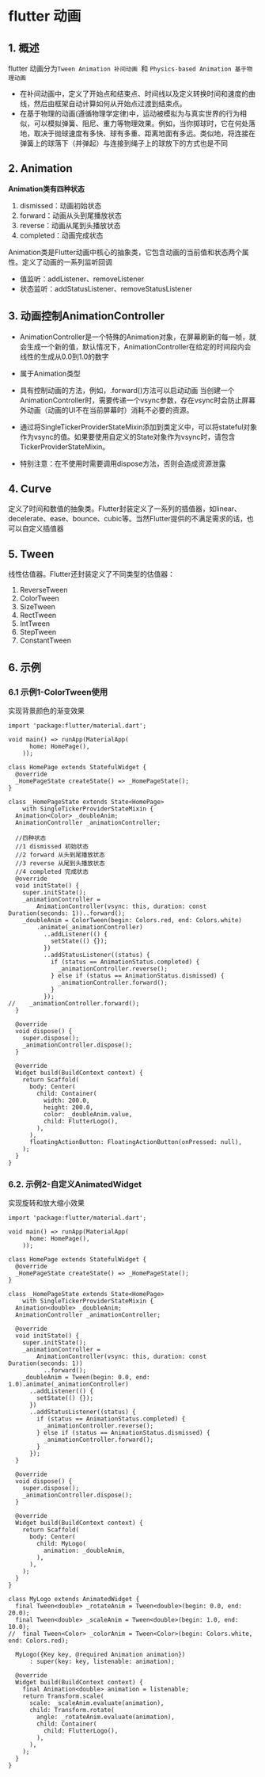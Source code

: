 # flutter 动画

## 1. 概述

flutter 动画分为`Tween Animation 补间动画 `和 `Physics-based Animation 基于物理动画`

+ 在补间动画中，定义了开始点和结束点、时间线以及定义转换时间和速度的曲线，然后由框架自动计算如何从开始点过渡到结束点。
+ 在基于物理的动画(遵循物理学定律)中，运动被模拟为与真实世界的行为相似，可以模拟弹簧、阻尼、重力等物理效果。例如，当你掷球时，它在何处落     地，取决于抛球速度有多快、球有多重、距离地面有多远。类似地，将连接在弹簧上的球落下（并弹起）与连接到绳子上的球放下的方式也是不同

## 2. Animation

**Animation类有四种状态**

1. dismissed：动画初始状态
2. forward：动画从头到尾播放状态
3. reverse：动画从尾到头播放状态
4. completed：动画完成状态

Animation类是Flutter动画中核心的抽象类，它包含动画的当前值和状态两个属性。定义了动画的一系列监听回调

+ 值监听：addListener、removeListener
+ 状态监听：addStatusListener、removeStatusListener

## 3. 动画控制AnimationController

+ AnimationController是一个特殊的Animation对象，在屏幕刷新的每一帧，就会生成一个新的值，默认情况下，AnimationController在给定的时间段内会线性的生成从0.0到1.0的数字

+ 属于Animation类型

+ 具有控制动画的方法，例如，.forward()方法可以启动动画
当创建一个AnimationController时，需要传递一个vsync参数，存在vsync时会防止屏幕外动画（动画的UI不在当前屏幕时）消耗不必要的资源。

+ 通过将SingleTickerProviderStateMixin添加到类定义中，可以将stateful对象作为vsync的值。如果要使用自定义的State对象作为vsync时，请包含TickerProviderStateMixin。

+ 特别注意：在不使用时需要调用dispose方法，否则会造成资源泄露

## 4. Curve

定义了时间和数值的抽象类。Flutter封装定义了一系列的插值器，如linear、decelerate、ease、bounce、cubic等。当然Flutter提供的不满足需求的话，也可以自定义插值器

## 5. Tween

线性估值器。Flutter还封装定义了不同类型的估值器：

1. ReverseTween
2. ColorTween
3. SizeTween
4. RectTween
5. IntTween
6. StepTween
7. ConstantTween

## 6. 示例

### 6.1 示例1-ColorTween使用

实现背景颜色的渐变效果

```flutter
import 'package:flutter/material.dart';

void main() => runApp(MaterialApp(
      home: HomePage(),
    ));

class HomePage extends StatefulWidget {
  @override
  _HomePageState createState() => _HomePageState();
}

class _HomePageState extends State<HomePage>
    with SingleTickerProviderStateMixin {
  Animation<Color> _doubleAnim;
  AnimationController _animationController;

  //四种状态
  //1 dismissed 初始状态
  //2 forward 从头到尾播放状态
  //3 reverse 从尾到头播放状态
  //4 completed 完成状态
  @override
  void initState() {
    super.initState();
    _animationController =
        AnimationController(vsync: this, duration: const Duration(seconds: 1))..forward();
    _doubleAnim = ColorTween(begin: Colors.red, end: Colors.white)
        .animate(_animationController)
          ..addListener(() {
            setState(() {});
          })
          ..addStatusListener((status) {
            if (status == AnimationStatus.completed) {
              _animationController.reverse();
            } else if (status == AnimationStatus.dismissed) {
              _animationController.forward();
            }
          });
//    _animationController.forward();
  }

  @override
  void dispose() {
    super.dispose();
    _animationController.dispose();
  }

  @override
  Widget build(BuildContext context) {
    return Scaffold(
      body: Center(
        child: Container(
          width: 200.0,
          height: 200.0,
          color: _doubleAnim.value,
          child: FlutterLogo(),
        ),
      ),
      floatingActionButton: FloatingActionButton(onPressed: null),
    );
  }
}
```

### 6.2. 示例2-自定义AnimatedWidget

实现旋转和放大缩小效果

```flutter
import 'package:flutter/material.dart';

void main() => runApp(MaterialApp(
      home: HomePage(),
    ));

class HomePage extends StatefulWidget {
  @override
  _HomePageState createState() => _HomePageState();
}

class _HomePageState extends State<HomePage>
    with SingleTickerProviderStateMixin {
  Animation<double> _doubleAnim;
  AnimationController _animationController;

  @override
  void initState() {
    super.initState();
    _animationController =
        AnimationController(vsync: this, duration: const Duration(seconds: 1))
          ..forward();
    _doubleAnim = Tween(begin: 0.0, end: 1.0).animate(_animationController)
      ..addListener(() {
        setState(() {});
      })
      ..addStatusListener((status) {
        if (status == AnimationStatus.completed) {
          _animationController.reverse();
        } else if (status == AnimationStatus.dismissed) {
          _animationController.forward();
        }
      });
  }

  @override
  void dispose() {
    super.dispose();
    _animationController.dispose();
  }

  @override
  Widget build(BuildContext context) {
    return Scaffold(
      body: Center(
        child: MyLogo(
          animation: _doubleAnim,
        ),
      ),
    );
  }
}

class MyLogo extends AnimatedWidget {
  final Tween<double> _rotateAnim = Tween<double>(begin: 0.0, end: 20.0);
  final Tween<double> _scaleAnim = Tween<double>(begin: 1.0, end: 10.0);
//  final Tween<Color> _colorAnim = Tween<Color>(begin: Colors.white, end: Colors.red);

  MyLogo({Key key, @required Animation animation})
      : super(key: key, listenable: animation);

  @override
  Widget build(BuildContext context) {
    final Animation<double> animation = listenable;
    return Transform.scale(
      scale: _scaleAnim.evaluate(animation),
      child: Transform.rotate(
        angle: _rotateAnim.evaluate(animation),
        child: Container(
          child: FlutterLogo(),
        ),
      ),
    );
  }
}
```
